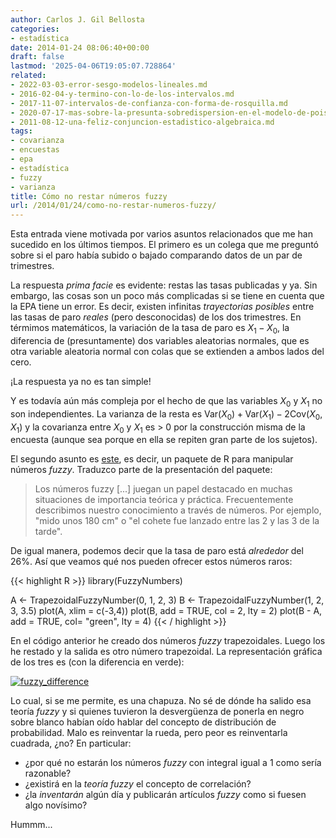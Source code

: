 ```yaml
---
author: Carlos J. Gil Bellosta
categories:
- estadística
date: 2014-01-24 08:06:40+00:00
draft: false
lastmod: '2025-04-06T19:05:07.728864'
related:
- 2022-03-03-error-sesgo-modelos-lineales.md
- 2016-02-04-y-termino-con-lo-de-los-intervalos.md
- 2017-11-07-intervalos-de-confianza-con-forma-de-rosquilla.md
- 2020-07-17-mas-sobre-la-presunta-sobredispersion-en-el-modelo-de-poisson.md
- 2011-08-12-una-feliz-conjuncion-estadistico-algebraica.md
tags:
- covarianza
- encuestas
- epa
- estadística
- fuzzy
- varianza
title: Cómo no restar números fuzzy
url: /2014/01/24/como-no-restar-numeros-fuzzy/
---
```


Esta entrada viene motivada por varios asuntos relacionados que me han sucedido en los últimos tiempos. El primero es un colega que me preguntó sobre si el paro había subido o bajado comparando datos de un par de trimestres.

La respuesta _prima facie_ es evidente: restas las tasas publicadas y ya. Sin embargo, las cosas son un poco más complicadas si se tiene en cuenta que la EPA tiene un error. Es decir, existen infinitas _trayectorias posibles_ entre las tasas de paro _reales_ (pero desconocidas) de los dos trimestres. En térmimos matemáticos, la variación de la tasa de paro es $X_1 - X_0$, la diferencia de (presuntamente) dos variables aleatorias normales, que es otra variable aleatoria normal con colas que se extienden a ambos lados del cero.

¡La respuesta ya no es tan simple!

Y es todavía aún más compleja por el hecho de que las variables $X_0$ y $X_1$ no son independientes. La varianza de la resta es $\text{Var}(X_0) + \text{Var}(X_1) - 2 \text{Cov}(X_0, X_1)$ y la covarianza entre $X_0$ y $X_1$ es > 0 por la construcción misma de la encuesta (aunque sea porque en ella se repiten gran parte de los sujetos).

El segundo asunto es [este](https://github.com/Rexamine/FuzzyNumbers), es decir, un paquete de R para manipular números _fuzzy_. Traduzco parte de la presentación del paquete:

> Los números fuzzy [...] juegan un papel destacado en muchas situaciones de importancia teórica y práctica. Frecuentemente describimos nuestro conocimiento a través de números. Por ejemplo, "mido unos 180 cm" o "el cohete fue lanzado entre las 2 y las 3 de la tarde".

De igual manera, podemos decir que la tasa de paro está _alrededor_ del 26%. Así que veamos qué nos pueden ofrecer estos números raros:

{{< highlight R >}}
library(FuzzyNumbers)

A <- TrapezoidalFuzzyNumber(0, 1, 2, 3)
B <- TrapezoidalFuzzyNumber(1, 2, 3, 3.5)
plot(A, xlim = c(-3,4))
plot(B, add = TRUE, col = 2, lty = 2)
plot(B - A, add = TRUE, col= "green", lty = 4)
{{< / highlight >}}

En el código anterior he creado dos números _fuzzy_ trapezoidales. Luego los he restado y la salida es otro número trapezoidal. La representación gráfica de los tres es (con la diferencia en verde):

[![fuzzy_difference](/wp-uploads/2014/01/fuzzy_difference.png#center)
](/wp-uploads/2014/01/fuzzy_difference.png#center)

Lo cual, si se me permite, es una chapuza. No sé de dónde ha salido esa teoría _fuzzy_ y si quienes tuvieron la desvergüenza de ponerla en negro sobre blanco habían oído hablar del concepto de distribución de probabilidad. Malo es reinventar la rueda, pero peor es reinventarla cuadrada, ¿no? En particular:

* ¿por qué no estarán los números _fuzzy_ con integral igual a 1 como sería razonable?
* ¿existirá en la _teoría fuzzy_ el concepto de correlación?
* ¿la _inventarán_ algún día y publicarán artículos _fuzzy_ como si fuesen algo novísimo?

Hummm...
